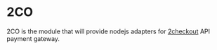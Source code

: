 # 2CO
2CO is the module that will provide nodejs
adapters for [2checkout](http://www.2checkout.com/documentation/api/) API payment gateway.
